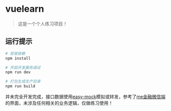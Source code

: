 # vuelearn

> 这是一个个人练习项目！

## 运行提示

``` bash
# 安装依赖
npm install

# 开启开发服务调试
npm run dev

# 打包生成生产目录
npm run build

```

并未完全开发完成，接口数据使用[easy-mock](http://www.easy-mock.com)模拟或转发，参考了[me金融微信端](https://me.mejinrong.com/me-h5/)的界面，未涉及任何相关的业务逻辑，仅做练习使用！

